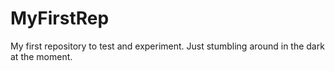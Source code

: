 # MyFirstRep
My first repository to test and experiment. Just stumbling around in the dark at the moment.
